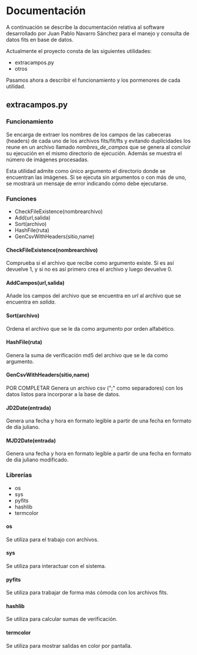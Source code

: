 # Documentación
A continuación se describe la documentación relativa al software desarrollado por Juan Pablo Navarro Sánchez para el manejo y consulta de datos fits en base de datos.

Actualmente el proyecto consta de las siguientes utilidades:

- extracampos.py
- otros

Pasamos ahora a describir el funcionamiento y los pormenores de cada utilidad.

## extracampos.py

### Funcionamiento
Se encarga de extraer los nombres de los campos de las cabeceras (headers) de cada uno de los archivos fits/fit/fts y evitando duplicidades los reune en un archivo llamado *nombres_de_campos* que se genera al concluir su ejecución en el mismo directorio de ejecución. Además se muestra el número de imágenes procesadas.

Esta utilidad admite como único argumento el directorio donde se encuentran las imágenes. Si se ejecuta sin argumentos o con más de uno, se mostrará un mensaje de error indicando cómo debe ejecutarse.

### Funciones

- CheckFileExistence(nombrearchivo)
- Add(url,salida)
- Sort(archivo)
- HashFile(ruta)
- GenCsvWithHeaders(sitio,name)

#### CheckFileExistence(nombrearchivo)
Comprueba si el archivo que recibe como argumento existe. Si es así devuelve 1, y si no es así primero crea el archivo y luego devuelve 0.

#### AddCampos(url,salida)
Añade los campos del archivo que se encuentra en *url* al archivo que se encuentra en *salida*.

#### Sort(archivo)
Ordena el archivo que se le da como argumento por orden alfabético.

#### HashFile(ruta)
Genera la suma de verificación md5 del archivo que se le da como argumento.

#### GenCsvWithHeaders(sitio,name)
POR COMPLETAR
Genera un archivo csv (";" como separadores) con los datos listos para incorporar a la base de datos.

#### JD2Date(entrada)
Genera una fecha y hora en formato legible a partir de una fecha en formato de día juliano.

#### MJD2Date(entrada)
Genera una fecha y hora en formato legible a partir de una fecha en formato de día juliano modificado.

### Librerías

- os
- sys
- pyfits
- hashlib
- termcolor

#### os 
Se utiliza para el trabajo con archivos.

#### sys
Se utiliza para interactuar con el sistema.

#### pyfits
Se utiliza para trabajar de forma más cómoda con los archivos fits.

#### hashlib
Se utiliza para calcular sumas de verificación.

#### termcolor
Se utiliza para mostrar salidas en color por pantalla.